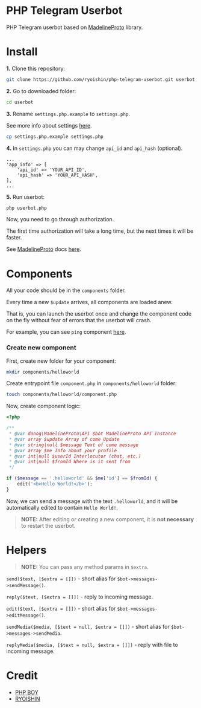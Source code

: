 # PHP Telegram Userbot

PHP Telegram userbot based on [MadelineProto](https://docs.madelineproto.xyz/) library.

# Install
**1.** Clone this repository:
```bash
git clone https://github.com/ryoishin/php-telegram-userbot.git userbot
```

**2.** Go to downloaded folder:
```bash
cd userbot
```

**3.** Rename `settings.php.example` to `settings.php`. 

See more info about settings [here](https://docs.madelineproto.xyz/docs/SETTINGS.html).
```bash
cp settings.php.example settings.php
```

**4.** In `settings.php` you can may change `api_id` and `api_hash` (optional).
```
...
'app_info' => [
    'api_id' => 'YOUR_API_ID',
    'api_hash' => 'YOUR_API_HASH',
],
...
```

**5.** Run userbot:
```bash
php userbot.php
```

Now, you need to go through authorization. 

The first time authorization will take a long time, but the next times it will be faster.

See [MadelineProto](https://docs.madelineproto.xyz/) docs [here](https://docs.madelineproto.xyz/).

# Components
All your code should be in the `components` folder.

Every time a new `$update` arrives, all components are loaded anew. 

That is, you can launch the userbot once and change the component code on the fly without fear of errors that the userbot will crash.

For example, you can see `ping` component [here](https://github.com/chipslays/php-telegram-userbot/tree/master/components/ping).

### Create new component

First, create new folder for your component:
```bash
mkdir components/helloworld
```

Create entrypoint file `component.php` in `components/helloworld` folder:
```bash
touch components/helloworld/component.php
```

Now, create component logic:
```php
<?php 

/**
 * @var danog\MadelineProto\API $bot MadelineProto API Instance
 * @var array $update Array of come Update
 * @var string|null $message Text of come message
 * @var array $me Info about your profile
 * @var int|null $userId Interlocutor (chat, etc.)
 * @var int|null $fromId Where is it sent from
 */

if ($message == '.helloworld' && $me['id'] == $fromId) {
    edit('<b>Hello World!</b>');
}
```

Now, we can send a message with the text `.helloworld`, and it will be automatically edited to contain `Hello World!`.

> **NOTE:** After editing or creating a new component, it is **not necessary** to restart the userbot.

# Helpers

> **NOTE:** You can pass any method params in `$extra`.

`send($text, [$extra = []])` - short alias for `$bot->messages->sendMessage()`.

`reply($text, [$extra = []])` - reply to incoming message.

`edit($text, [$extra = []])` - short alias for `$bot->messages->editMessage()`.

`sendMedia($media, [$text = null, $extra = []])` - short alias for `$bot->messages->sendMedia`.

`replyMedia($media, [$text = null, $extra = []])` - reply with file to incoming message.




# Credit
* [PHP BOY](https://github.com/chipslays)
* [RYOISHIN](https://github.com/ryoishin)



